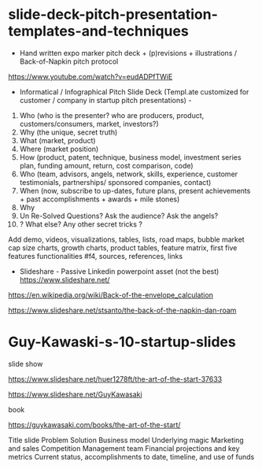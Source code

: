 # slide-deck-pitch-presentation-templates-and-techniques

+ Hand written expo marker pitch deck + (p)revisions + illustrations / Back-of-Napkin pitch protocol

https://www.youtube.com/watch?v=eudADPfTWiE

+ Informatical / Infographical Pitch Slide Deck (Templ.ate customized for customer / company in startup pitch presentations) -

>
1.  Who  (who is the presenter?  who are producers, product, customers/consumers, market, investors?)
2.  Why  (the unique, secret truth)
3.  What (market, product)
4.  Where (market position)
5.  How (product, patent, technique, business model, investment series plan, funding amount, return, cost comparison, code)
6.  Who (team, advisors, angels, network, skills, experience, customer testimonials, partnerships/ sponsored companies, contact)
7.  When (now, subscribe to up-dates, future plans, present achievements + past accomplishments + awards + mile stones)
8.  Why 
9. Un Re-Solved Questions?  Ask the audience?  Ask the angels?
10.  ?  What else?  Any other secret tricks ?

Add demo, videos, visualizations, tables, lists, road maps, bubble market cap size charts, growth charts, product tables, feature matrix,  first five features functionalities #f4, sources, references, links

+ Slideshare - Passive Linkedin powerpoint asset (not the best)
https://www.slideshare.net/

https://en.wikipedia.org/wiki/Back-of-the-envelope_calculation

https://www.slideshare.net/stsanto/the-back-of-the-napkin-dan-roam


# Guy-Kawaski-s-10-startup-slides

slide show

https://www.slideshare.net/huer1278ft/the-art-of-the-start-37633

https://www.slideshare.net/GuyKawasaki

book

https://guykawasaki.com/books/the-art-of-the-start/

Title slide
Problem
Solution
Business model
Underlying magic
Marketing and sales
Competition
Management team
Financial projections and key metrics
Current status, accomplishments to date, timeline, and use of funds
